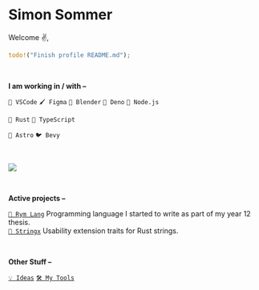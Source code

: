 <!--
![](header.png)

**CreatorSiSo/creatorsiso** is a ✨ _special_ ✨ repository because its `README.md` (this file) appears on your GitHub profile.

Here are some ideas to get you started:

- 🔭 I’m currently working on ...
- 🌱 I’m currently learning ...
- 👯 I’m looking to collaborate on ...
- 🤔 I’m looking for help with ...
- 💬 Ask me about ...
- 📫 How to reach me: ...
- 😄 Pronouns: ...
- ⚡ Fun fact: ...
-->

# Simon Sommer

Welcome ✌️,

```rust
todo!("Finish profile README.md");
```

<br/>

**I am working in / with –**

`📝 VSCode` `🖌️ Figma` `🧊 Blender` `🦕 Deno` `🍵 Node.js`

`🦀 Rust` `🧶 TypeScript`

`🚀 Astro` `🐦 Bevy`

<br/>

![](https://github-readme-stats-livid-omega-28.vercel.app/api/top-langs/?username=creatorsiso&layout=compact&langs_count=30&exclude_repo=term-paper-12,dotfiles&theme=dark)

<br/>

**Active projects –**

<!-- `🌍 My Website` https://www.creatorsiso.xyz -->

[`📙 Rym Lang`][project:rym] Programming language I started to write as part of my year 12 thesis.<br/>
[`🤖 Stringx`][project:stringx] Usability extension traits for Rust strings.<br/>
<!-- [`🏗️ Annotate Snippets`][project:annotate_snippets_builder] Builder pattern abstraction for the annotate-snippets crate.<br/> -->

<br/>

**Other Stuff –**

[`💡 Ideas`](https://github.com/CreatorSiSo/my-lists/blob/main/ideas.md)
[`🛠 My Tools`](https://github.com/CreatorSiSo/my-lists/blob/main/apps.md)


[project:rym]: https://github.com/creatorsiso/rym
[project:stringx]: https://github.com/creatorsiso/stringx
[project:annotate_snippets_builder]: https://github.com/creatorsiso/annotate_snippets_builder

[people:creatorsiso]: https://github.com/creatorsiso
